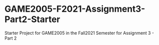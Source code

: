 # GAME2005-F2021-Assignment3-Part2-Starter

Starter Project for GAME2005 in the Fall2021 Semester for Assignment 3 - Part 2
